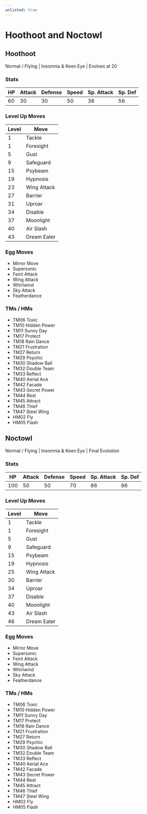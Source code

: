 ```yaml
---
unlisted: true
---
```

# Hoothoot and Noctowl

## Hoothoot
Normal / Flying | Insomnia & Keen Eye | Evolves at 20

### Stats
| HP | Attack | Defense | Speed | Sp. Attack | Sp. Def |
|---|---|---|---|---|---|
| 60 | 30 | 30 | 50 | 36 | 56 |

### Level Up Moves
| Level | Move |
|---|---|
| 1 | Tackle |
| 1 | Foresight |
| 5 | Gust |
| 9 | Safeguard |
| 15 | Psybeam |
| 19 | Hypnosis |
| 23 | Wing Attack |
| 27 | Barrier |
| 31 | Uproar |
| 34 | Disable |
| 37 | Moonlight |
| 40 | Air Slash |
| 43 | Dream Eater |

### Egg Moves
 - Mirror Move
 - Supersonic
 - Feint Attack
 - Wing Attack
 - Whirlwind
 - Sky Attack
 - Featherdance

### TMs / HMs
 - TM06 Toxic
 - TM10 Hidden Power
 - TM11 Sunny Day
 - TM17 Protect
 - TM18 Rain Dance
 - TM21 Frustration
 - TM27 Return
 - TM29 Psychic
 - TM30 Shadow Ball
 - TM32 Double Team
 - TM33 Reflect
 - TM40 Aerial Ace
 - TM42 Facade
 - TM43 Secret Power
 - TM44 Rest
 - TM45 Attract
 - TM46 Thief
 - TM47 Steel Wing
 - HM02 Fly
 - HM05 Flash

## Noctowl
Normal / Flying | Insomnia & Keen Eye | Final Evolution

### Stats
| HP | Attack | Defense | Speed | Sp. Attack | Sp. Def |
|---|---|---|---|---|---|
| 100 | 50 | 50 | 70 | 86 | 96 |

### Level Up Moves
| Level | Move |
|---|---|
| 1 | Tackle |
| 1 | Foresight |
| 5 | Gust |
| 9 | Safeguard |
| 15 | Psybeam |
| 19 | Hypnosis |
| 25 | Wing Attack |
| 30 | Barrier |
| 34 | Uproar |
| 37 | Disable |
| 40 | Moonlight |
| 43 | Air Slash |
| 46 | Dream Eater |

### Egg Moves
 - Mirror Move
 - Supersonic
 - Feint Attack
 - Wing Attack
 - Whirlwind
 - Sky Attack
 - Featherdance

### TMs / HMs
 - TM06 Toxic
 - TM10 Hidden Power
 - TM11 Sunny Day
 - TM17 Protect
 - TM18 Rain Dance
 - TM21 Frustration
 - TM27 Return
 - TM29 Psychic
 - TM30 Shadow Ball
 - TM32 Double Team
 - TM33 Reflect
 - TM40 Aerial Ace
 - TM42 Facade
 - TM43 Secret Power
 - TM44 Rest
 - TM45 Attract
 - TM46 Thief
 - TM47 Steel Wing
 - HM02 Fly
 - HM05 Flash